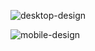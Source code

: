 
![desktop-design](https://user-images.githubusercontent.com/79824434/124069591-65dedd80-da77-11eb-9b15-4f1f3f10bf11.jpg)

![mobile-design](https://user-images.githubusercontent.com/79824434/124069597-68413780-da77-11eb-8f3d-24fea3d5d20f.jpg)
